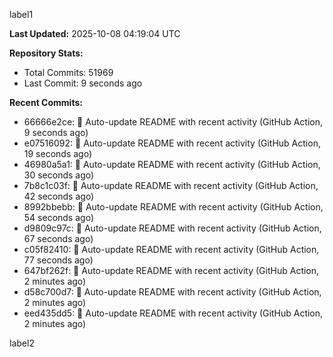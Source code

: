 
label1 
<!-- ACTIVITY_START -->
**Last Updated:** 2025-10-08 04:19:04 UTC

**Repository Stats:**
- Total Commits: 51969
- Last Commit: 9 seconds ago

**Recent Commits:**
- 66666e2ce: 🤖 Auto-update README with recent activity (GitHub Action, 9 seconds ago)
- e07516092: 🤖 Auto-update README with recent activity (GitHub Action, 19 seconds ago)
- 46980a5a1: 🤖 Auto-update README with recent activity (GitHub Action, 30 seconds ago)
- 7b8c1c03f: 🤖 Auto-update README with recent activity (GitHub Action, 42 seconds ago)
- 8992bbebb: 🤖 Auto-update README with recent activity (GitHub Action, 54 seconds ago)
- d9809c97c: 🤖 Auto-update README with recent activity (GitHub Action, 67 seconds ago)
- c05f82410: 🤖 Auto-update README with recent activity (GitHub Action, 77 seconds ago)
- 647bf262f: 🤖 Auto-update README with recent activity (GitHub Action, 2 minutes ago)
- d58c700d7: 🤖 Auto-update README with recent activity (GitHub Action, 2 minutes ago)
- eed435dd5: 🤖 Auto-update README with recent activity (GitHub Action, 2 minutes ago)
<!-- ACTIVITY_END -->

label2

